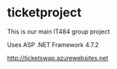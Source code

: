 # ticketproject
This is our main IT484 group project

Uses ASP .NET Framework 4.7.2

http://ticketswap.azurewebsites.net
